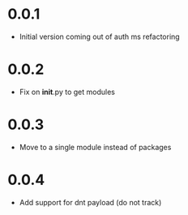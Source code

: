 # 0.0.1
- Initial version coming out of auth ms refactoring

# 0.0.2
- Fix on __init__.py to get modules

# 0.0.3
- Move to a single module instead of packages

# 0.0.4
- Add support for dnt payload (do not track)
